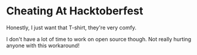 # Cheating At Hacktoberfest

Honestly, I just want that T-shirt, they're very comfy.

I don't have a lot of time to work on open source though. Not really hurting anyone with this workaround!
